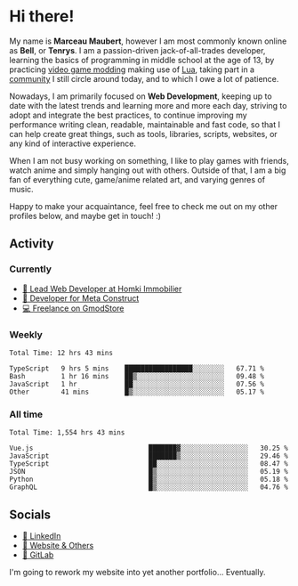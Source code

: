 # Hi there!

My name is **Marceau Maubert**, however I am most commonly known online as **Bell**, or **Tenrys**. I am a passion-driven jack-of-all-trades developer, learning the basics of programming in middle school at the age of 13, by practicing [video game modding](https://garrysmod.com) making use of [Lua](https://lua.org), taking part in a [community](https://metastruct.net) I still circle around today, and to which I owe a lot of patience.

Nowadays, I am primarily focused on **Web Development**, keeping up to date with the latest trends and learning more and more each day, striving to adopt  and integrate the best practices, to continue improving my performance writing clean, readable, maintainable and fast code, so that I can help create great things, such as tools, libraries, scripts, websites, or any kind of interactive experience.

When I am not busy working on something, I like to play games with friends, watch anime and simply hanging out with others. Outside of that, I am a big fan of everything cute, game/anime related art, and varying genres of music.

Happy to make your acquaintance, feel free to check me out on my other profiles below, and maybe get in touch! :)

## Activity

### Currently

- [🏢 Lead Web Developer at Homki Immobilier](https://homki-immobilier.com)
- [🎈 Developer for Meta Construct](https://metastruct.net)
- [💻 Freelance on GmodStore](https://www.gmodstore.com/users/Tenrys)

### Weekly
<!--START_SECTION:wakaWeekly-->

```text
Total Time: 12 hrs 43 mins

TypeScript   9 hrs 5 mins    █████████████████░░░░░░░░   67.71 %
Bash         1 hr 16 mins    ██▒░░░░░░░░░░░░░░░░░░░░░░   09.48 %
JavaScript   1 hr            ██░░░░░░░░░░░░░░░░░░░░░░░   07.56 %
Other        41 mins         █▒░░░░░░░░░░░░░░░░░░░░░░░   05.17 %
```

<!--END_SECTION:wakaWeekly-->

### All time
<!--START_SECTION:wakaTotal-->

```text
Total Time: 1,554 hrs 43 mins

Vue.js                             ███████▓░░░░░░░░░░░░░░░░░   30.25 %
JavaScript                         ███████▒░░░░░░░░░░░░░░░░░   29.46 %
TypeScript                         ██░░░░░░░░░░░░░░░░░░░░░░░   08.47 %
JSON                               █▒░░░░░░░░░░░░░░░░░░░░░░░   05.19 %
Python                             █▒░░░░░░░░░░░░░░░░░░░░░░░   05.18 %
GraphQL                            █▒░░░░░░░░░░░░░░░░░░░░░░░   04.76 %
```

<!--END_SECTION:wakaTotal-->

## Socials

- [👔 LinkedIn](https://www.linkedin.com/in/marceau-maubert)
- [🔗 Website & Others](https://bell.moe)
- [🦊 GitLab](https://gitlab.com/Tenrys)

I'm going to rework my website into yet another portfolio... Eventually.
